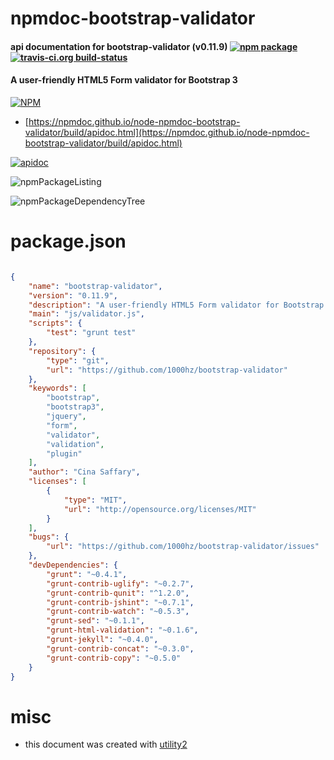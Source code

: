 # npmdoc-bootstrap-validator

#### api documentation for  bootstrap-validator (v0.11.9)  [![npm package](https://img.shields.io/npm/v/npmdoc-bootstrap-validator.svg?style=flat-square)](https://www.npmjs.org/package/npmdoc-bootstrap-validator) [![travis-ci.org build-status](https://api.travis-ci.org/npmdoc/node-npmdoc-bootstrap-validator.svg)](https://travis-ci.org/npmdoc/node-npmdoc-bootstrap-validator)

#### A user-friendly HTML5 Form validator for Bootstrap 3

[![NPM](https://nodei.co/npm/bootstrap-validator.png?downloads=true&downloadRank=true&stars=true)](https://www.npmjs.com/package/bootstrap-validator)

- [https://npmdoc.github.io/node-npmdoc-bootstrap-validator/build/apidoc.html](https://npmdoc.github.io/node-npmdoc-bootstrap-validator/build/apidoc.html)

[![apidoc](https://npmdoc.github.io/node-npmdoc-bootstrap-validator/build/screenCapture.buildCi.browser.%252Ftmp%252Fbuild%252Fapidoc.html.png)](https://npmdoc.github.io/node-npmdoc-bootstrap-validator/build/apidoc.html)

![npmPackageListing](https://npmdoc.github.io/node-npmdoc-bootstrap-validator/build/screenCapture.npmPackageListing.svg)

![npmPackageDependencyTree](https://npmdoc.github.io/node-npmdoc-bootstrap-validator/build/screenCapture.npmPackageDependencyTree.svg)



# package.json

```json

{
    "name": "bootstrap-validator",
    "version": "0.11.9",
    "description": "A user-friendly HTML5 Form validator for Bootstrap 3",
    "main": "js/validator.js",
    "scripts": {
        "test": "grunt test"
    },
    "repository": {
        "type": "git",
        "url": "https://github.com/1000hz/bootstrap-validator"
    },
    "keywords": [
        "bootstrap",
        "bootstrap3",
        "jquery",
        "form",
        "validator",
        "validation",
        "plugin"
    ],
    "author": "Cina Saffary",
    "licenses": [
        {
            "type": "MIT",
            "url": "http://opensource.org/licenses/MIT"
        }
    ],
    "bugs": {
        "url": "https://github.com/1000hz/bootstrap-validator/issues"
    },
    "devDependencies": {
        "grunt": "~0.4.1",
        "grunt-contrib-uglify": "~0.2.7",
        "grunt-contrib-qunit": "^1.2.0",
        "grunt-contrib-jshint": "~0.7.1",
        "grunt-contrib-watch": "~0.5.3",
        "grunt-sed": "~0.1.1",
        "grunt-html-validation": "~0.1.6",
        "grunt-jekyll": "~0.4.0",
        "grunt-contrib-concat": "~0.3.0",
        "grunt-contrib-copy": "~0.5.0"
    }
}
```



# misc
- this document was created with [utility2](https://github.com/kaizhu256/node-utility2)
